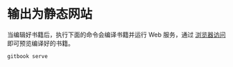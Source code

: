 # 输出为静态网站

当编辑好书籍后，执行下面的命令会编译书籍并运行 Web 服务，通过 [浏览器访问](http://localhost:4000/) 即可预览编译好的书籍。

```bash
gitbook serve
```

